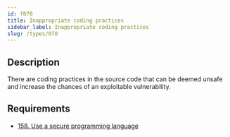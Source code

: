 ```yaml
---
id: f070
title: Inappropriate coding practices
sidebar_label: Inappropriate coding practices
slug: /types/070
---
```


## Description

There are coding practices in the source code
that can be deemed unsafe
and increase the chances of an exploitable vulnerability.

## Requirements

- [158. Use a secure programming language](/criteria/source/158)
